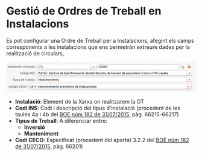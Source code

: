 # Gestió de Ordres de Treball en Instalacions

Es pot configurar una Ordre de Treball per a Instalacions, afegint els camps
corresponents a les instalacions que ens permetràn extreure dades per la
realització de circulars,

![](../_static/ots/ots_instalacions.png)

- **Instalació**: Element de la Xarxa on realitzarem la OT
- **Codi INS**: Codi i descripció del tipus d'instalació
  (procedent de les taules 4a i 4b del
  [BOE núm 182 de 31/07/2015](https://www.boe.es/boe/dias/2015/07/31/pdfs/BOE-A-2015-8624.pdf),
  pàg. 66215-66217)
- **Tipus de Treball**: A diferenciar entre:
  - **Inversió**
  - **Manteniment**
- **Codi CECO**: Especificat (procedent del apartat 3.2.2 del
[BOE núm 182 de 31/07/2015](https://www.boe.es/boe/dias/2015/07/31/pdfs/BOE-A-2015-8624.pdf),
pàg. 66201)
